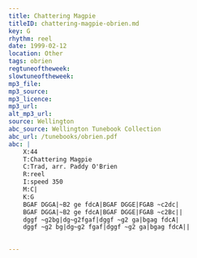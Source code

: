 ```yaml
---
title: Chattering Magpie
titleID: chattering-magpie-obrien.md
key: G
rhythm: reel
date: 1999-02-12
location: Other
tags: obrien
regtuneoftheweek:
slowtuneoftheweek:
mp3_file:
mp3_source:
mp3_licence:
mp3_url:
alt_mp3_url:
source: Wellington
abc_source: Wellington Tunebook Collection
abc_url: /tunebooks/obrien.pdf
abc: |
    X:44
    T:Chattering Magpie
    C:Trad, arr. Paddy O'Brien
    R:reel
    I:speed 350
    M:C|
    K:G
    BGAF DGGA|~B2 ge fdcA|BGAF DGGE|FGAB ~c2dc|
    BGAF DGGA|~B2 ge fdcA|BGAF DGGE|FGAB ~c2Bc||
    dggf ~g2bg|dg~g2fgaf|dggf ~g2 ga|bgag fdcA|
    dggf ~g2 bg|dg~g2 fgaf|dggf ~g2 ga|bgag fdcA||
    

---
```

